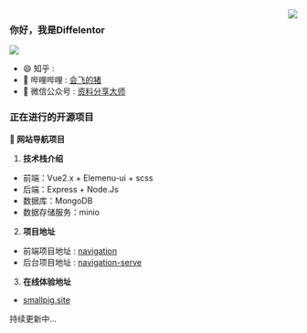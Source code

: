 <img align="right" src="https://github-readme-stats.vercel.app/api?username=Diffelentor&show_icons=true&icon_color=CE1D2D&text_color=718096&bg_color=ffffff&hide_title=true" />

### 你好，我是Diffelentor

![](https://visitor-badge.glitch.me/badge?page_id=Diffelentor.readme)

- :smile:  知乎 : []()
- :blowfish:  哔哩哔哩 : [会飞的猪](https://space.bilibili.com/493520625)
- :bath: 微信公众号 : [资料分享大师](https://mp.weixin.qq.com/mp/profile_ext?action=home&__biz=Mzg3NDEwMzk4NA==&scene=124&uin=&key=&devicetype=Windows+10+x64&version=63030532&lang=zh_CN&a8scene=7&fontgear=2)

### 正在进行的开源项目

**:pushpin: 网站导航项目**
1. **技术栈介绍**
- 前端：Vue2.x + Elemenu-ui + scss
- 后端：Express + Node.Js
- 数据库：MongoDB
- 数据存储服务：minio
2. **项目地址**
* 前端项目地址 : [navigation](https://github.com/Hacker233/navigation)
* 后台项目地址 : [navigation-serve](https://github.com/Hacker233/navigation-serve)
3. **在线体验地址**
* [smallpig.site](http://smallpig.site/)

持续更新中...
